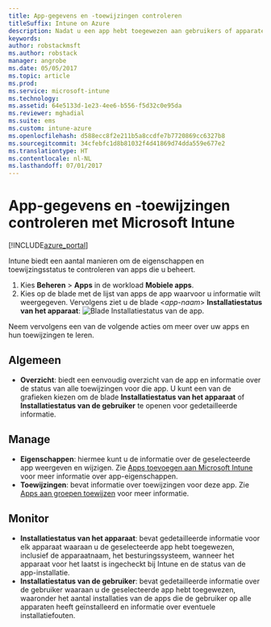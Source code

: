 ```yaml
---
title: App-gegevens en -toewijzingen controleren
titleSuffix: Intune on Azure
description: Nadat u een app hebt toegewezen aan gebruikers of apparaten, gebruikt u deze informatie om de status van de toewijzing te controleren.
keywords: 
author: robstackmsft
ms.author: robstack
manager: angrobe
ms.date: 05/05/2017
ms.topic: article
ms.prod: 
ms.service: microsoft-intune
ms.technology: 
ms.assetid: 64e5133d-1e23-4ee6-b556-f5d32c0e95da
ms.reviewer: mghadial
ms.suite: ems
ms.custom: intune-azure
ms.openlocfilehash: d588ecc8f2e211b5a8ccdfe7b7720869cc6327b8
ms.sourcegitcommit: 34cfebfc1d8b81032f4d41869d74dda559e677e2
ms.translationtype: HT
ms.contentlocale: nl-NL
ms.lasthandoff: 07/01/2017
---
```

# <a name="how-to-monitor-app-information-and-assignments-with-microsoft-intune"></a>App-gegevens en -toewijzingen controleren met Microsoft Intune

[!INCLUDE[azure_portal](./includes/azure_portal.md)]

Intune biedt een aantal manieren om de eigenschappen en toewijzingsstatus te controleren van apps die u beheert.

1. Kies **Beheren** > **Apps** in de workload **Mobiele apps**.
2. Kies op de blade met de lijst van apps de app waarvoor u informatie wilt weergegeven. Vervolgens ziet u de blade <*app-naam*> **Installatiestatus van het apparaat**: ![Blade Installatiestatus van de app.](./media/monitor-apps.png)

Neem vervolgens een van de volgende acties om meer over uw apps en hun toewijzingen te leren.

## <a name="general"></a>Algemeen

- **Overzicht**: biedt een eenvoudig overzicht van de app en informatie over de status van alle toewijzingen voor die app. U kunt een van de grafieken kiezen om de blade **Installatiestatus van het apparaat** of **Installatiestatus van de gebruiker** te openen voor gedetailleerde informatie.

## <a name="manage"></a>Manage

- **Eigenschappen**: hiermee kunt u de informatie over de geselecteerde app weergeven en wijzigen. Zie [Apps toevoegen aan Microsoft Intune](apps-add.md) voor meer informatie over app-eigenschappen.
- **Toewijzingen**: bevat informatie over toewijzingen voor deze app. Zie [Apps aan groepen toewijzen](apps-deploy.md) voor meer informatie.

## <a name="monitor"></a>Monitor

- **Installatiestatus van het apparaat**: bevat gedetailleerde informatie voor elk apparaat waaraan u de geselecteerde app hebt toegewezen, inclusief de apparaatnaam, het besturingssysteem, wanneer het apparaat voor het laatst is ingecheckt bij Intune en de status van de app-installatie.
- **Installatiestatus van de gebruiker**: bevat gedetailleerde informatie over de gebruiker waaraan u de geselecteerde app hebt toegewezen, waaronder het aantal installaties van de apps die de gebruiker op alle apparaten heeft geïnstalleerd en informatie over eventuele installatiefouten.